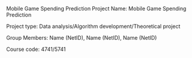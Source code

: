 
Mobile Game Spending Prediction
Project Name: Mobile Game Spending Prediction

Project type: Data analysis/Algorithm development/Theoretical project

Group Members: Name (NetID), Name (NetID), Name (NetID)

Course code: 4741/5741
